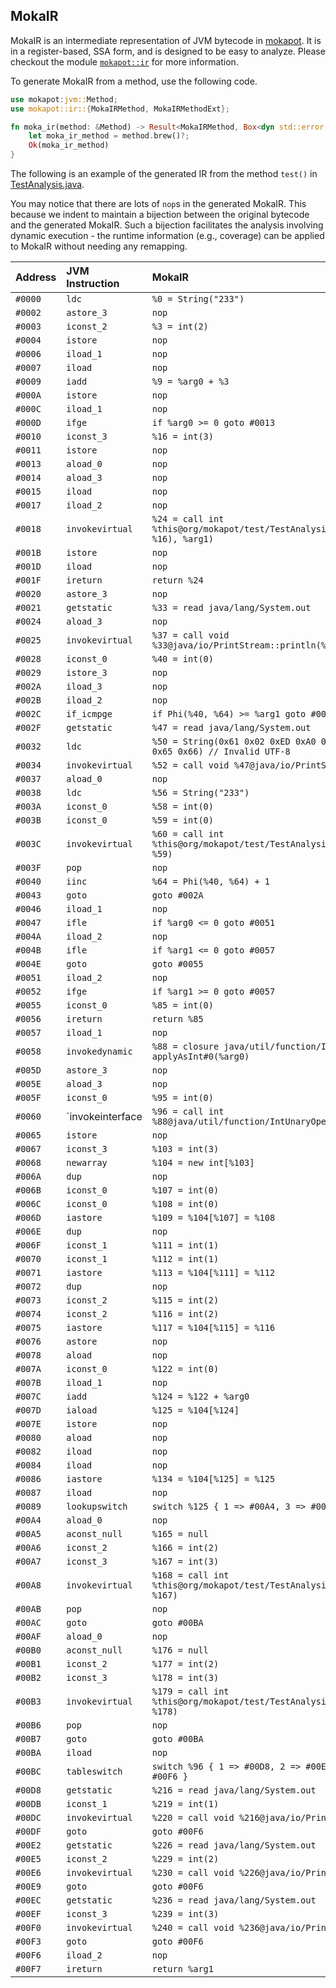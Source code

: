 ## MokaIR

MokaIR is an intermediate representation of JVM bytecode in [mokapot](https://github.com/henryhchchc/mokapot).
It is in a register-based, SSA form, and is designed to be easy to analyze.
Please checkout the module [`mokapot::ir`](https://docs.rs/mokapot/latest/mokapot/ir/index.html) for more information.

To generate MokaIR from a method, use the following code.

```rust
use mokapot:jvm::Method;
use mokapot::ir::{MokaIRMethod, MokaIRMethodExt};

fn moka_ir(method: &Method) -> Result<MokaIRMethod, Box<dyn std::error::Error>> {
    let moka_ir_method = method.brew()?;
    Ok(moka_ir_method)
}
```

The following is an example of the generated IR from the method `test()` in [TestAnalysis.java](/test_data/mokapot/org/mokapot/test/TestAnalysis.java).

You may notice that there are lots of `nop`s in the generated MokaIR.
This because we indent to maintain a bijection between the original bytecode and the generated MokaIR.
Such a bijection facilitates the analysis involving dynamic execution - the runtime information (e.g., coverage) can be applied to MokaIR without needing any remapping.

| Address | JVM Instruction  | MokaIR                                                                                |
| :------ | :--------------- | :------------------------------------------------------------------------------------ |
| `#0000` | `ldc`            | `%0 = String("233")`                                                                  |
| `#0002` | `astore_3`       | `nop`                                                                                 |
| `#0003` | `iconst_2`       | `%3 = int(2)`                                                                         |
| `#0004` | `istore`         | `nop`                                                                                 |
| `#0006` | `iload_1`        | `nop`                                                                                 |
| `#0007` | `iload`          | `nop`                                                                                 |
| `#0009` | `iadd`           | `%9 = %arg0 + %3`                                                                     |
| `#000A` | `istore`         | `nop`                                                                                 |
| `#000C` | `iload_1`        | `nop`                                                                                 |
| `#000D` | `ifge`           | `if %arg0 >= 0 goto #0013`                                                            |
| `#0010` | `iconst_3`       | `%16 = int(3)`                                                                        |
| `#0011` | `istore`         | `nop`                                                                                 |
| `#0013` | `aload_0`        | `nop`                                                                                 |
| `#0014` | `aload_3`        | `nop`                                                                                 |
| `#0015` | `iload`          | `nop`                                                                                 |
| `#0017` | `iload_2`        | `nop`                                                                                 |
| `#0018` | `invokevirtual`  | `%24 = call int %this@org/mokapot/test/TestAnalysis::callMe(%0, Phi(%3, %16), %arg1)` |
| `#001B` | `istore`         | `nop`                                                                                 |
| `#001D` | `iload`          | `nop`                                                                                 |
| `#001F` | `ireturn`        | `return %24`                                                                          |
| `#0020` | `astore_3`       | `nop`                                                                                 |
| `#0021` | `getstatic`      | `%33 = read java/lang/System.out`                                                     |
| `#0024` | `aload_3`        | `nop`                                                                                 |
| `#0025` | `invokevirtual`  | `%37 = call void %33@java/io/PrintStream::println(%caught_exception)`                 |
| `#0028` | `iconst_0`       | `%40 = int(0)`                                                                        |
| `#0029` | `istore_3`       | `nop`                                                                                 |
| `#002A` | `iload_3`        | `nop`                                                                                 |
| `#002B` | `iload_2`        | `nop`                                                                                 |
| `#002C` | `if_icmpge`      | `if Phi(%40, %64) >= %arg1 goto #0046`                                                |
| `#002F` | `getstatic`      | `%47 = read java/lang/System.out`                                                     |
| `#0032` | `ldc`            | `%50 = String(0x61 0x02 0xED 0xA0 0x80 0x62 0x63 0x64 0x65 0x66) // Invalid UTF-8`    |
| `#0034` | `invokevirtual`  | `%52 = call void %47@java/io/PrintStream::println(%50)`                               |
| `#0037` | `aload_0`        | `nop`                                                                                 |
| `#0038` | `ldc`            | `%56 = String("233")`                                                                 |
| `#003A` | `iconst_0`       | `%58 = int(0)`                                                                        |
| `#003B` | `iconst_0`       | `%59 = int(0)`                                                                        |
| `#003C` | `invokevirtual`  | `%60 = call int %this@org/mokapot/test/TestAnalysis::callMe(%56, %58, %59)`           |
| `#003F` | `pop`            | `nop`                                                                                 |
| `#0040` | `iinc`           | `%64 = Phi(%40, %64) + 1`                                                             |
| `#0043` | `goto`           | `goto #002A`                                                                          |
| `#0046` | `iload_1`        | `nop`                                                                                 |
| `#0047` | `ifle`           | `if %arg0 <= 0 goto #0051`                                                            |
| `#004A` | `iload_2`        | `nop`                                                                                 |
| `#004B` | `ifle`           | `if %arg1 <= 0 goto #0057`                                                            |
| `#004E` | `goto`           | `goto #0055`                                                                          |
| `#0051` | `iload_2`        | `nop`                                                                                 |
| `#0052` | `ifge`           | `if %arg1 >= 0 goto #0057`                                                            |
| `#0055` | `iconst_0`       | `%85 = int(0)`                                                                        |
| `#0056` | `ireturn`        | `return %85`                                                                          |
| `#0057` | `iload_1`        | `nop`                                                                                 |
| `#0058` | `invokedynamic`  | `%88 = closure java/util/function/IntUnaryOperator applyAsInt#0(%arg0)`               |
| `#005D` | `astore_3`       | `nop`                                                                                 |
| `#005E` | `aload_3`        | `nop`                                                                                 |
| `#005F` | `iconst_0`       | `%95 = int(0)`                                                                        |
| `#0060` | `invokeinterface | `%96 = call int %88@java/util/function/IntUnaryOperator::applyAsInt(%95)`             |
| `#0065` | `istore`         | `nop`                                                                                 |
| `#0067` | `iconst_3`       | `%103 = int(3)`                                                                       |
| `#0068` | `newarray`       | `%104 = new int[%103]`                                                                |
| `#006A` | `dup`            | `nop`                                                                                 |
| `#006B` | `iconst_0`       | `%107 = int(0)`                                                                       |
| `#006C` | `iconst_0`       | `%108 = int(0)`                                                                       |
| `#006D` | `iastore`        | `%109 = %104[%107] = %108`                                                            |
| `#006E` | `dup`            | `nop`                                                                                 |
| `#006F` | `iconst_1`       | `%111 = int(1)`                                                                       |
| `#0070` | `iconst_1`       | `%112 = int(1)`                                                                       |
| `#0071` | `iastore`        | `%113 = %104[%111] = %112`                                                            |
| `#0072` | `dup`            | `nop`                                                                                 |
| `#0073` | `iconst_2`       | `%115 = int(2)`                                                                       |
| `#0074` | `iconst_2`       | `%116 = int(2)`                                                                       |
| `#0075` | `iastore`        | `%117 = %104[%115] = %116`                                                            |
| `#0076` | `astore`         | `nop`                                                                                 |
| `#0078` | `aload`          | `nop`                                                                                 |
| `#007A` | `iconst_0`       | `%122 = int(0)`                                                                       |
| `#007B` | `iload_1`        | `nop`                                                                                 |
| `#007C` | `iadd`           | `%124 = %122 + %arg0`                                                                 |
| `#007D` | `iaload`         | `%125 = %104[%124]`                                                                   |
| `#007E` | `istore`         | `nop`                                                                                 |
| `#0080` | `aload`          | `nop`                                                                                 |
| `#0082` | `iload`          | `nop`                                                                                 |
| `#0084` | `iload`          | `nop`                                                                                 |
| `#0086` | `iastore`        | `%134 = %104[%125] = %125`                                                            |
| `#0087` | `iload`          | `nop`                                                                                 |
| `#0089` | `lookupswitch`   | `switch %125 { 1 => #00A4, 3 => #00AF, else => #00BA }`                               |
| `#00A4` | `aload_0`        | `nop`                                                                                 |
| `#00A5` | `aconst_null`    | `%165 = null`                                                                         |
| `#00A6` | `iconst_2`       | `%166 = int(2)`                                                                       |
| `#00A7` | `iconst_3`       | `%167 = int(3)`                                                                       |
| `#00A8` | `invokevirtual`  | `%168 = call int %this@org/mokapot/test/TestAnalysis::callMe(%165, %166, %167)`       |
| `#00AB` | `pop`            | `nop`                                                                                 |
| `#00AC` | `goto`           | `goto #00BA`                                                                          |
| `#00AF` | `aload_0`        | `nop`                                                                                 |
| `#00B0` | `aconst_null`    | `%176 = null`                                                                         |
| `#00B1` | `iconst_2`       | `%177 = int(2)`                                                                       |
| `#00B2` | `iconst_3`       | `%178 = int(3)`                                                                       |
| `#00B3` | `invokevirtual`  | `%179 = call int %this@org/mokapot/test/TestAnalysis::callMe(%176, %177, %178)`       |
| `#00B6` | `pop`            | `nop`                                                                                 |
| `#00B7` | `goto`           | `goto #00BA`                                                                          |
| `#00BA` | `iload`          | `nop`                                                                                 |
| `#00BC` | `tableswitch`    | `switch %96 { 1 => #00D8, 2 => #00E2, 3 => #00EC, else => #00F6 }`                    |
| `#00D8` | `getstatic`      | `%216 = read java/lang/System.out`                                                    |
| `#00DB` | `iconst_1`       | `%219 = int(1)`                                                                       |
| `#00DC` | `invokevirtual`  | `%220 = call void %216@java/io/PrintStream::println(%219)`                            |
| `#00DF` | `goto`           | `goto #00F6`                                                                          |
| `#00E2` | `getstatic`      | `%226 = read java/lang/System.out`                                                    |
| `#00E5` | `iconst_2`       | `%229 = int(2)`                                                                       |
| `#00E6` | `invokevirtual`  | `%230 = call void %226@java/io/PrintStream::println(%229)`                            |
| `#00E9` | `goto`           | `goto #00F6`                                                                          |
| `#00EC` | `getstatic`      | `%236 = read java/lang/System.out`                                                    |
| `#00EF` | `iconst_3`       | `%239 = int(3)`                                                                       |
| `#00F0` | `invokevirtual`  | `%240 = call void %236@java/io/PrintStream::println(%239)`                            |
| `#00F3` | `goto`           | `goto #00F6`                                                                          |
| `#00F6` | `iload_2`        | `nop`                                                                                 |
| `#00F7` | `ireturn`        | `return %arg1`                                                                        |

